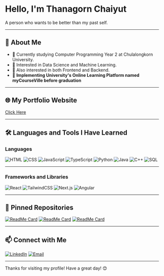 # Hello, I'm Thanagorn Chaiyut
A person who wants to be better than my past self.

---

## 🚀 About Me

- 🔭 Currently studying Computer Programming Year 2 at Chulalongkorn University.
- 🌱 Interested in Data Science and Machine Learning.
- 🤔 Also interested in both Frontend and Backend.
- 🎯 **Implementing University's Online Learning Platform named myCourseVille before graduation**

---

## 🌐 My Portfolio Website

[Click Here](https://badluckz.github.io/Project-MyPortfolio/)

---

## 🛠️ Languages and Tools I Have Learned

### Languages
![HTML](https://img.shields.io/badge/-HTML-000?&logo=HTML5)
![CSS](https://img.shields.io/badge/-CSS-000?&logo=CSS3)
![JavaScript](https://img.shields.io/badge/-JavaScript-000?&logo=JavaScript)
![TypeScript](https://img.shields.io/badge/-TypeScript-000?&logo=TypeScript)
![Python](https://img.shields.io/badge/-Python-000?&logo=Python)
![Java](https://img.shields.io/badge/-Java-000?&logo=Java)
![C++](https://img.shields.io/badge/-C++-000?&logo=C++)
![SQL](https://img.shields.io/badge/-SQL-000?&logo=MySQL)

---

### Frameworks and Libraries
![React](https://img.shields.io/badge/-React-000?&logo=React)
![TailwindCSS](https://img.shields.io/badge/-TailwindCSS-000?&logo=TailwindCSS)
![Next.js](https://img.shields.io/badge/-Next.js-000?&logo=Next.js)
![Angular](https://img.shields.io/badge/-Angular-000?&logo=Angular)

---

## 📌 Pinned Repositories
[![ReadMe Card](https://github-readme-stats.vercel.app/api/pin/?username=BadLuckZ&repo=Project-Flashcard)](https://github.com/BadLuckZ/Project-Flashcard)
[![ReadMe Card](https://github-readme-stats.vercel.app/api/pin/?username=BadLuckZ&repo=Project-ECommerce-Div-Centering)](https://github.com/BadLuckZ/Project-ECommerce-Div-Centering)
[![ReadMe Card](https://github-readme-stats.vercel.app/api/pin/?username=BadLuckZ&repo=Project-PixelSaga)](https://github.com/BadLuckZ/Project-PixelSaga)

---

## 📫 Connect with Me

[![LinkedIn](https://img.shields.io/badge/-LinkedIn-000?&logo=Linkedin)](https://www.linkedin.com/in/thanagorn-chaiyut-569936193)
[![Email](https://img.shields.io/badge/-Email-000?&logo=Gmail)](mailto:thanagorn8802@gmail.com)

---

Thanks for visiting my profile! Have a great day! 😊
